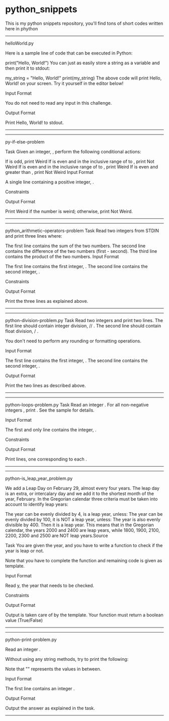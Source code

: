 # python_snippets
This is my python snippets repository, you'll find tons of short codes written here in phython


*******************************************************
helloWorld.py

Here is a sample line of code that can be executed in Python:

print("Hello, World!")
You can just as easily store a string as a variable and then print it to stdout:

my_string = "Hello, World!"
print(my_string)
The above code will print Hello, World! on your screen. Try it yourself in the editor below!

Input Format

You do not need to read any input in this challenge.

Output Format

Print Hello, World! to stdout.
******************************************************



******************************************
py-if-else-problem


Task 
Given an integer, , perform the following conditional actions:

If  is odd, print Weird
If  is even and in the inclusive range of  to , print Not Weird
If  is even and in the inclusive range of  to , print Weird
If  is even and greater than , print Not Weird
Input Format

A single line containing a positive integer, .

Constraints

Output Format

Print Weird if the number is weird; otherwise, print Not Weird.

****************************************************************


****************************************

python_arithmetic-operators-problem
Task 
Read two integers from STDIN and print three lines where:

The first line contains the sum of the two numbers.
The second line contains the difference of the two numbers (first - second).
The third line contains the product of the two numbers.
Input Format

The first line contains the first integer, . The second line contains the second integer, .

Constraints

 

Output Format

Print the three lines as explained above.
*****************************************



******************************************
python-division-problem.py
Task 
Read two integers and print two lines. The first line should contain integer division,  // . The second line should contain float division,  / .

You don't need to perform any rounding or formatting operations.

Input Format

The first line contains the first integer, . The second line contains the second integer, .

Output Format

Print the two lines as described above.

*****************************************



**************************************
python-loops-problem.py
Task 
Read an integer . For all non-negative integers , print . See the sample for details.

Input Format

The first and only line contains the integer, .

Constraints


Output Format

Print  lines, one corresponding to each .
****************************************


***********************************************
python-is_leap_year_problem.py

We add a Leap Day on February 29, almost every four years. The leap day is an extra, or intercalary day and we add it to the shortest month of the year, February. 
In the Gregorian calendar three criteria must be taken into account to identify leap years:

The year can be evenly divided by 4, is a leap year, unless:
The year can be evenly divided by 100, it is NOT a leap year, unless:
The year is also evenly divisible by 400. Then it is a leap year.
This means that in the Gregorian calendar, the years 2000 and 2400 are leap years, while 1800, 1900, 2100, 2200, 2300 and 2500 are NOT leap years.Source

Task 
You are given the year, and you have to write a function to check if the year is leap or not.

Note that you have to complete the function and remaining code is given as template.

Input Format

Read y, the year that needs to be checked.

Constraints


Output Format

Output is taken care of by the template. Your function must return a boolean value (True/False)
************************************************



*************************************************
python-print-problem.py

Read an integer .

Without using any string methods, try to print the following:


Note that "" represents the values in between.

Input Format

The first line contains an integer .

Output Format

Output the answer as explained in the task.
************************************************